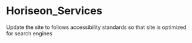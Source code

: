 # Horiseon_Services
Update the site to follows accessibility standards so that site is optimized for search engines

